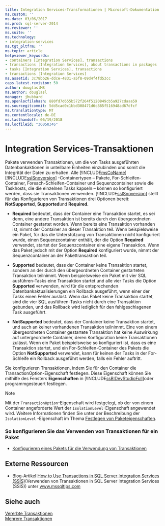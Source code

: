 ```yaml
---
title: Integration Services-Transformationen | Microsoft-Dokumentation
ms.custom: ''
ms.date: 03/06/2017
ms.prod: sql-server-2014
ms.reviewer: ''
ms.suite: ''
ms.technology:
- integration-services
ms.tgt_pltfrm: ''
ms.topic: article
helpviewer_keywords:
- containers [Integration Services], transactions
- transactions [Integration Services], about transactions in packages
- tasks [Integration Services], transactions
- transactions [Integration Services]
ms.assetid: 3c78bb26-ddce-4831-a5f8-09d4f4fd53cc
caps.latest.revision: 50
author: douglaslMS
ms.author: douglasl
manager: jhubbard
ms.openlocfilehash: 880fd7d655b572f264f5120849cb5a927cdaaa59
ms.sourcegitcommit: 5dd5cad0c1bbd308471d6c885f516948ad67dfcf
ms.translationtype: MT
ms.contentlocale: de-DE
ms.lasthandoff: 06/19/2018
ms.locfileid: "36050346"
---
```

# <a name="integration-services-transactions"></a>Integration Services-Transaktionen
  Pakete verwenden Transaktionen, um die von Tasks ausgeführten Datenbankaktionen in unteilbare Einheiten einzubinden und somit die Integrität der Daten zu erhalten. Alle [!INCLUDE[msCoName](../includes/msconame-md.md)] [!INCLUDE[ssISnoversion](../includes/ssisnoversion-md.md)] -Containertypen – Pakete, For-Schleifen-Container, Foreach-Schleifen-Container und Sequenzcontainer sowie die Taskhosts, die die einzelnen Tasks kapseln – können so konfiguriert werden, dass sie Transaktionen verwenden. [!INCLUDE[ssISnoversion](../includes/ssisnoversion-md.md)] stellt für das Konfigurieren von Transaktionen drei Optionen bereit: **NotSupported**, **Supported**und **Required**.  
  
-   **Required** bedeutet, dass der Container eine Transaktion startet, es sei denn, eine andere Transaktion ist bereits durch den übergeordneten Container gestartet worden. Wenn bereits eine Transaktion vorhanden ist, nimmt der Container an dieser Transaktion teil. Wenn beispielsweise ein Paket, für das die Unterstützung von Transaktionen nicht konfiguriert wurde, einen Sequenzcontainer enthält, der die Option **Required** verwendet, startet der Sequenzcontainer eine eigene Transaktion. Wenn das Paket jedoch mit der Option **Required** konfiguriert wurde, nimmt der Sequenzcontainer an der Pakettransaktion teil.  
  
-   **Supported** bedeutet, dass der Container keine Transaktion startet, sondern an der durch den übergeordneten Container gestarteten Transaktion teilnimmt. Wenn beispielsweise ein Paket mit vier SQL ausführen-Tasks eine Transaktion startet und alle vier Tasks die Option **Supported** verwenden, wird für die entsprechenden Datenbankaktualisierungen ein Rollback ausgeführt, wenn einer der Tasks einen Fehler auslöst. Wenn das Paket keine Transaktion startet, sind die vier SQL ausführen-Tasks nicht durch eine Transaktion gebunden, und das Rollback wird lediglich für den fehlgeschlagenen Task ausgeführt.  
  
-   **NotSupported** bedeutet, dass der Container keine Transaktion startet, und auch an keiner vorhandenen Transaktion teilnimmt. Eine von einem übergeordneten Container gestartete Transaktion hat keine Auswirkung auf untergeordnete Container, deren Konfiguration keine Transaktionen zulässt. Wenn ein Paket beispielsweise so konfiguriert ist, dass es eine Transaktion startet, und ein For-Schleifen-Container des Pakets die Option **NotSupported** verwendet, kann für keinen der Tasks in der For-Schleife ein Rollback ausgeführt werden, falls ein Fehler auftritt.  
  
 Sie konfigurieren Transaktionen, indem Sie für den Container die TransactionOption-Eigenschaft festlegen. Diese Eigenschaft können Sie mithilfe des Fensters **Eigenschaften** in [!INCLUDE[ssBIDevStudioFull](../includes/ssbidevstudiofull-md.md)]oder programmgesteuert festlegen.  
  
> [!NOTE]  
>  Mit der `TransactionOption`-Eigenschaft wird festgelegt, ob der von einem Container angeforderte Wert der `IsolationLevel`-Eigenschaft angewendet wird. Weitere Informationen finden Sie unter der Beschreibung der `IsolationLevel` -Eigenschaft im Thema [Festlegen von Paketeigenschaften](set-package-properties.md).  
  
### <a name="to-configure-a-package-to-use-transactions"></a>So konfigurieren Sie das Verwenden von Transaktionen für ein Paket  
  
-   [Konfigurieren eines Pakets für die Verwendung von Transaktionen](../relational-databases/native-client-ole-db-transactions/transactions.md)  
  
## <a name="external-resources"></a>Externe Ressourcen  
  
-   Blog-Artikel [How to Use Transactions in SQL Server Integration Services (SSIS)](http://go.microsoft.com/fwlink/?LinkId=157783)(Verwenden von Transaktionen in SQL Server Integration Services (SSIS)) unter www.mssqltips.com  
  
## <a name="see-also"></a>Siehe auch  
 [Vererbte Transaktionen](../../2014/integration-services/inherited-transactions.md)   
 [Mehrere Transaktionen](../../2014/integration-services/multiple-transactions.md)  
  
  